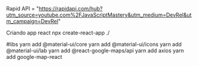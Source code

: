 Rapid API = "https://rapidapi.com/hub?utm_source=youtube.com%2FJavaScriptMastery&utm_medium=DevRel&utm_campaign=DevRel"

Criando app react
npx create-react-app ./

#libs
yarn add @material-ui/core
yarn add @material-ui/icons
yarn add @material-ui/lab
yarn add @react-google-maps/api
yarn add axios
yarn add google-map-react

